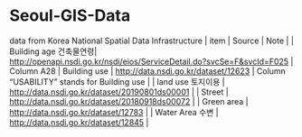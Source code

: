 # Seoul-GIS-Data
data from Korea National Spatial Data Infrastructure 
| item | Source | Note |
| Building age 건축물연령| http://openapi.nsdi.go.kr/nsdi/eios/ServiceDetail.do?svcSe=F&svcId=F025 | Column A28
| Building use | http://data.nsdi.go.kr/dataset/12623 | Column “USABILITY” stands for Building use |
| land use 토지이용 | http://data.nsdi.go.kr/dataset/20190801ds00001 |
| Street | http://data.nsdi.go.kr/dataset/20180918ds00072 |
| Green area | http://data.nsdi.go.kr/dataset/12783 |
| Water Area 수변 | http://data.nsdi.go.kr/dataset/12845 |
